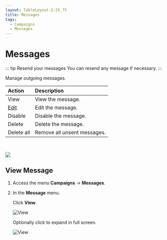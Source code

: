 ```yaml
---
layout: TableLayout-2-25_75
title: Messages
tags:
  - Campaigns
  - Messages
---
```


# Messages

::: tip Resend your messages
You can resend any message if necessary.
:::

Manage outgoing messages.

| Action               | Description                 |
| :------------------- | :-------------------------- |
| View                 | View the message.           |
| [Edit](edit_message) | Edit the message.           |
| Disable              | Disable the message.        |
| Delete               | Delete the message.         |
| Delete all           | Remove all unsent messages. |

<br>

![](https://cdn.phishx.io/phishx-docs/images/phishx_campaigns_messages_02.webp)

## View Message

1. Access the menu **Campaigns** -> **Messages**.

2. In the **Message** menu.

   Click **View**.

   ![View](https://cdn.phishx.io/phishx-docs/images/phishx_campaigns_messages_03.webp)

   Optionally click to expand in full screen.

   ![View](https://cdn.phishx.io/phishx-docs/images/phishx_campaigns_messages_04.webp)
